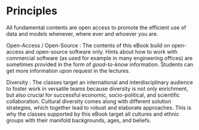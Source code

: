 # Principles


All fundamental contents are open access to promote the efficient use of data and models whenever, where ever and whoever you are.

Open-Access / Open-Source
: The contents of this eBook build on open-access and open-source software only. Hints about how to work with commercial software (as used for example in many engineering offices) are sometimes provided in the form of *good-to-know* information. Students can get more information upon request in the lectures.

Diversity
: The classes target an international and interdisciplinary audience to foster work in versatile teams because diversity is not only enrichment, but also crucial for successful economic, socio-political, and scientific collaboration. Cultural diversity comes along with different solution strategies, which together lead to robust and elaborate approaches. This is why the classes supported by this eBook target all cultures and ethnic groups with their manifold backgrounds, ages, and beliefs.
